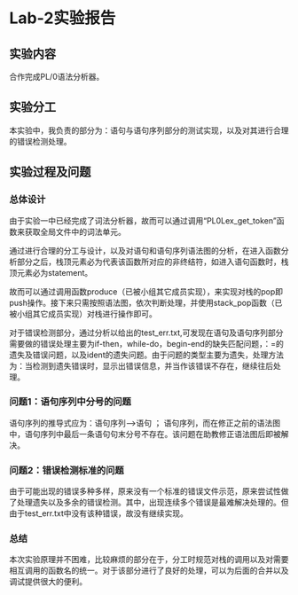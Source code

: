 # Lab-2实验报告

## 实验内容

合作完成PL/0语法分析器。

## 实验分工

本实验中，我负责的部分为：语句与语句序列部分的测试实现，以及对其进行合理的错误检测处理。


## 实验过程及问题

### 总体设计

由于实验一中已经完成了词法分析器，故而可以通过调用“PL0Lex_get_token”函数来获取全局文件中的词法单元。

通过进行合理的分工与设计，以及对语句和语句序列语法图的分析，在进入函数分析部分之后，栈顶元素必为代表该函数所对应的非终结符，如进入语句函数时，栈顶元素必为statement。

故而可以通过调用函数produce（已被小组其它成员实现），来实现对栈的pop即push操作。接下来只需按照语法图，依次判断处理，并使用stack_pop函数（已被小组其它成员实现）对栈进行操作即可。

对于错误检测部分，通过分析以给出的test_err.txt,可发现在语句及语句序列部分需要做的错误处理主要为if-then，while-do，begin-end的缺失匹配问题，：=的遗失及错误问题，以及ident的遗失问题。由于问题的类型主要为遗失，处理方法为：当检测到遗失错误时，显示出错误信息，并当作该错误不存在，继续往后处理。

### 问题1：语句序列中分号的问题

语句序列的推导式应为：语句序列-->语句 ； 语句序列，而在修正之前的语法图中，语句序列中最后一条语句句末分号不存在。该问题在助教修正语法图后即被解决。

### 问题2：错误检测标准的问题

由于可能出现的错误多种多样，原来没有一个标准的错误文件示范，原来尝试性做了处理遗失以及多余的错误检测。其中，出现连续多个错误是最难解决处理的。但由于test_err.txt中没有该种错误，故没有继续实现。


### 总结
本次实验原理并不困难，比较麻烦的部分在于，分工时规范对栈的调用以及对需要相互调用的函数名的统一。对于该部分进行了良好的处理，可以为后面的合并以及调试提供很大的便利。

